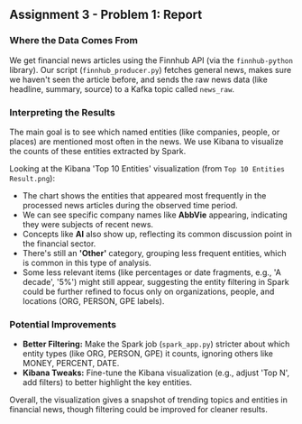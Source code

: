 ## Assignment 3 - Problem 1: Report

### Where the Data Comes From

We get financial news articles using the Finnhub API (via the `finnhub-python` library). Our script (`finnhub_producer.py`) fetches general news, makes sure we haven't seen the article before, and sends the raw news data (like headline, summary, source) to a Kafka topic called `news_raw`.

### Interpreting the Results

The main goal is to see which named entities (like companies, people, or places) are mentioned most often in the news. We use Kibana to visualize the counts of these entities extracted by Spark.

Looking at the Kibana 'Top 10 Entities' visualization (from `Top 10 Entities Result.png`):

*   The chart shows the entities that appeared most frequently in the processed news articles during the observed time period.
*   We can see specific company names like **AbbVie** appearing, indicating they were subjects of recent news.
*   Concepts like **AI** also show up, reflecting its common discussion point in the financial sector.
*   There's still an **'Other'** category, grouping less frequent entities, which is common in this type of analysis.
*   Some less relevant items (like percentages or date fragments, e.g., 'A decade', '5%') might still appear, suggesting the entity filtering in Spark could be further refined to focus only on organizations, people, and locations (ORG, PERSON, GPE labels).

### Potential Improvements

*   **Better Filtering:** Make the Spark job (`spark_app.py`) stricter about which entity types (like ORG, PERSON, GPE) it counts, ignoring others like MONEY, PERCENT, DATE.
*   **Kibana Tweaks:** Fine-tune the Kibana visualization (e.g., adjust 'Top N', add filters) to better highlight the key entities.

Overall, the visualization gives a snapshot of trending topics and entities in financial news, though filtering could be improved for cleaner results.

